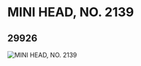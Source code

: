 # MINI HEAD, NO. 2139
## 29926
![MINI HEAD, NO. 2139](https://lc-www-live-s.legocdn.com/media/bricks/5/2/6176422.jpg)